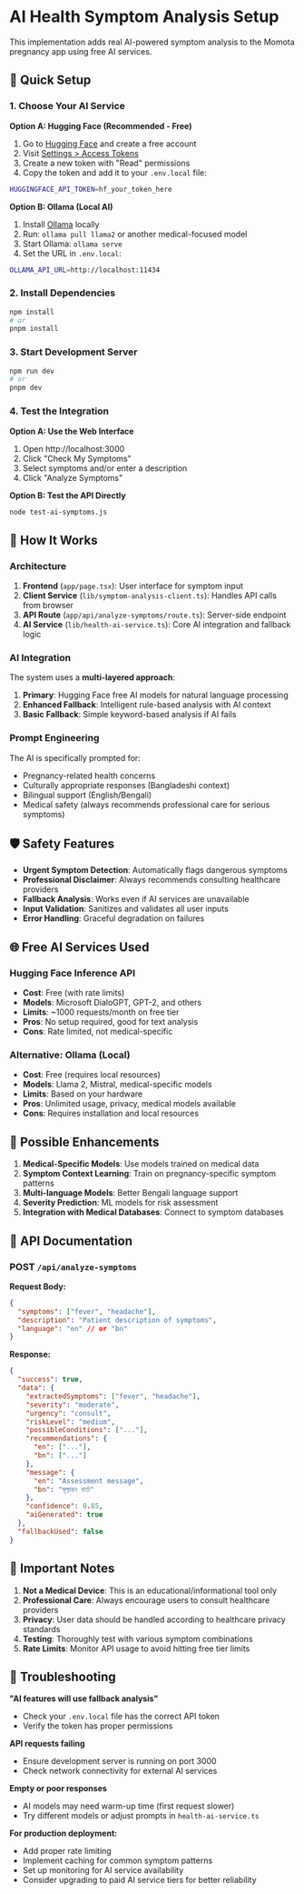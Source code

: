 # AI Health Symptom Analysis Setup

This implementation adds real AI-powered symptom analysis to the Momota pregnancy app using free AI services.

## 🚀 Quick Setup

### 1. Choose Your AI Service

**Option A: Hugging Face (Recommended - Free)**
1. Go to [Hugging Face](https://huggingface.co/) and create a free account
2. Visit [Settings > Access Tokens](https://huggingface.co/settings/tokens)
3. Create a new token with "Read" permissions
4. Copy the token and add it to your `.env.local` file:

```bash
HUGGINGFACE_API_TOKEN=hf_your_token_here
```

**Option B: Ollama (Local AI)**
1. Install [Ollama](https://ollama.ai/) locally
2. Run: `ollama pull llama2` or another medical-focused model
3. Start Ollama: `ollama serve`
4. Set the URL in `.env.local`:

```bash
OLLAMA_API_URL=http://localhost:11434
```

### 2. Install Dependencies

```bash
npm install
# or
pnpm install
```

### 3. Start Development Server

```bash
npm run dev
# or
pnpm dev
```

### 4. Test the Integration

**Option A: Use the Web Interface**
1. Open http://localhost:3000
2. Click "Check My Symptoms"
3. Select symptoms and/or enter a description
4. Click "Analyze Symptoms"

**Option B: Test the API Directly**
```bash
node test-ai-symptoms.js
```

## 🔧 How It Works

### Architecture

1. **Frontend** (`app/page.tsx`): User interface for symptom input
2. **Client Service** (`lib/symptom-analysis-client.ts`): Handles API calls from browser
3. **API Route** (`app/api/analyze-symptoms/route.ts`): Server-side endpoint
4. **AI Service** (`lib/health-ai-service.ts`): Core AI integration and fallback logic

### AI Integration

The system uses a **multi-layered approach**:

1. **Primary**: Hugging Face free AI models for natural language processing
2. **Enhanced Fallback**: Intelligent rule-based analysis with AI context
3. **Basic Fallback**: Simple keyword-based analysis if AI fails

### Prompt Engineering

The AI is specifically prompted for:
- Pregnancy-related health concerns
- Culturally appropriate responses (Bangladeshi context)
- Bilingual support (English/Bengali)
- Medical safety (always recommends professional care for serious symptoms)

## 🛡️ Safety Features

- **Urgent Symptom Detection**: Automatically flags dangerous symptoms
- **Professional Disclaimer**: Always recommends consulting healthcare providers
- **Fallback Analysis**: Works even if AI services are unavailable
- **Input Validation**: Sanitizes and validates all user inputs
- **Error Handling**: Graceful degradation on failures

## 🌐 Free AI Services Used

### Hugging Face Inference API
- **Cost**: Free (with rate limits)
- **Models**: Microsoft DialoGPT, GPT-2, and others
- **Limits**: ~1000 requests/month on free tier
- **Pros**: No setup required, good for text analysis
- **Cons**: Rate limited, not medical-specific

### Alternative: Ollama (Local)
- **Cost**: Free (requires local resources)
- **Models**: Llama 2, Mistral, medical-specific models
- **Limits**: Based on your hardware
- **Pros**: Unlimited usage, privacy, medical models available
- **Cons**: Requires installation and local resources

## 🔮 Possible Enhancements

1. **Medical-Specific Models**: Use models trained on medical data
2. **Symptom Context Learning**: Train on pregnancy-specific symptom patterns
3. **Multi-language Models**: Better Bengali language support
4. **Severity Prediction**: ML models for risk assessment
5. **Integration with Medical Databases**: Connect to symptom databases

## 📝 API Documentation

### POST `/api/analyze-symptoms`

**Request Body:**
```json
{
  "symptoms": ["fever", "headache"],
  "description": "Patient description of symptoms",
  "language": "en" // or "bn"
}
```

**Response:**
```json
{
  "success": true,
  "data": {
    "extractedSymptoms": ["fever", "headache"],
    "severity": "moderate",
    "urgency": "consult",
    "riskLevel": "medium",
    "possibleConditions": ["..."],
    "recommendations": {
      "en": ["..."],
      "bn": ["..."]
    },
    "message": {
      "en": "Assessment message",
      "bn": "মূল্যায়ন বার্তা"
    },
    "confidence": 0.85,
    "aiGenerated": true
  },
  "fallbackUsed": false
}
```

## 🚨 Important Notes

1. **Not a Medical Device**: This is an educational/informational tool only
2. **Professional Care**: Always encourage users to consult healthcare providers
3. **Privacy**: User data should be handled according to healthcare privacy standards
4. **Testing**: Thoroughly test with various symptom combinations
5. **Rate Limits**: Monitor API usage to avoid hitting free tier limits

## 🐛 Troubleshooting

**"AI features will use fallback analysis"**
- Check your `.env.local` file has the correct API token
- Verify the token has proper permissions

**API requests failing**
- Ensure development server is running on port 3000
- Check network connectivity for external AI services

**Empty or poor responses**
- AI models may need warm-up time (first request slower)
- Try different models or adjust prompts in `health-ai-service.ts`

**For production deployment:**
- Add proper rate limiting
- Implement caching for common symptom patterns
- Set up monitoring for AI service availability
- Consider upgrading to paid AI service tiers for better reliability